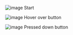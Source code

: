 ![image](https://github.com/claratoll/FU-Calculator/assets/43537329/af67ac6b-f719-4f5d-8099-49eb9387c834)
Start

![image](https://github.com/claratoll/FU-Calculator/assets/43537329/0d887c17-43da-40bb-b37d-92af9a7b050b)
Hover over button

![image](https://github.com/claratoll/FU-Calculator/assets/43537329/bbe65dc0-1375-4eb8-9e49-72e1cd989c39)
Pressed down button
